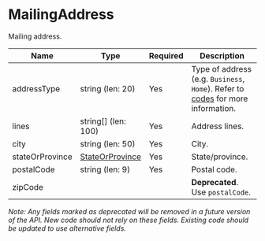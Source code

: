 # MailingAddress

Mailing address.

| Name | Type | Required | Description |
| - | - | - | - |
| addressType | string (len: 20) | Yes | Type of address (e.g. `Business`, `Home`). Refer to [codes](https://github.com/fsmb/api-docs/tree/master/docs/codes) for more information. |
| lines | string[] (len: 100) | Yes | Address lines. |
| city | string (len: 50) | Yes | City. |
| stateOrProvince | [StateOrProvince](state-or-province.md) | Yes | State/province. |
| postalCode | string (len: 9) | Yes | Postal code. |
| zipCode | | | **Deprecated**. Use `postalCode`. |

*Note: Any fields marked as deprecated will be removed in a future version of the API. New code should not rely on these fields. Existing code should be updated to use alternative fields.*
